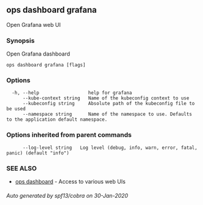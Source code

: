 ## ops dashboard grafana

Open Grafana web UI

### Synopsis

Open Grafana dashboard

```
ops dashboard grafana [flags]
```

### Options

```
  -h, --help                  help for grafana
      --kube-context string   Name of the kubeconfig context to use
      --kubeconfig string     Absolute path of the kubeconfig file to be used
      --namespace string      Name of the namespace to use. Defaults to the application default namespace.
```

### Options inherited from parent commands

```
      --log-level string   Log level (debug, info, warn, error, fatal, panic) (default "info")
```

### SEE ALSO

* [ops dashboard](ops_dashboard.md)	 - Access to various web UIs

###### Auto generated by spf13/cobra on 30-Jan-2020
